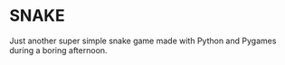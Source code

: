 # SNAKE
Just another super simple snake game made with Python and Pygames during a boring afternoon.
